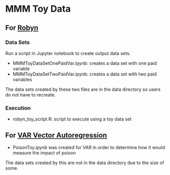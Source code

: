 # MMM Toy Data

## For [Robyn](https://github.com/facebookexperimental/Robyn)

### Data Sets

Run a script in Jupyter notebook to create output data sets.

* MMMToyDataSetOnePaidVar.ipynb: creates a data set with one paid variable
* MMMToyDataSetTwoPaidVar.ipynb: creates a data set with two paid variables

The data sets created by these two files are in the data directory so users do not have to recreate.

### Execution

* robyn_toy_script.R: script to execute using a toy data set


## For [VAR Vector Autoregression](https://www.rdocumentation.org/packages/vars/versions/1.5-6/topics/VAR)

* PoisonToy.ipynb was created for VAR in order to determine how it would measure the impact of poison

The data sets created by this are not in the data directory due to the size of some.
